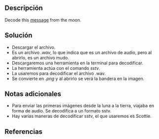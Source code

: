 ## Descripción
Decode this [message](https://jupiter.challenges.picoctf.org/static/fc1edf07742e98a480c6aff7d2546107/message.wav) from the moon.
## Solución
- Descargar el archivo.
- Es un archivo *.wav*, lo que indica que es un archivo de audio, pero al abrirlo, es un archivo mudo.
- Descargaremos una herramienta en la terminal para decodificar.
- La herramienta actúa con el comando *sstv*.
- La usaremos para decodificar el archivo .wav.
- Se convierte en *.png* y al abrirlo se verá la bandera en la imagen.
## Notas adicionales
- Para enviar las primeras imágenes desde la luna a la tierra, viajaba en forma de audio. Se decodifica a un formato sstv.
- Hay varias maneras de decodificar sstv, el que usaremos es Scottie.
## Referencias